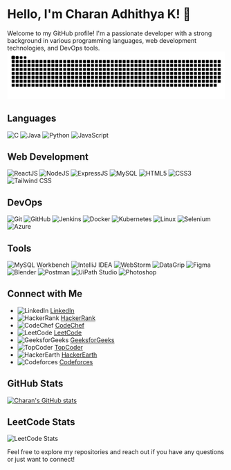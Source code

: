 # Hello, I'm Charan Adhithya K! 👋




Welcome to my GitHub profile! I'm a passionate developer with a strong background in various programming languages, web development technologies, and DevOps tools. 
<img src="https://raw.githubusercontent.com/00charan00/00charan00/output/snake.svg" alt="Snake animation" />
## Languages
![C](https://img.shields.io/badge/C-00599C?style=flat&logo=c&logoColor=white)
![Java](https://img.shields.io/badge/Java-007396?style=flat&logo=java&logoColor=white)
![Python](https://img.shields.io/badge/Python-3776AB?style=flat&logo=python&logoColor=white)
![JavaScript](https://img.shields.io/badge/JavaScript-F7DF1E?style=flat&logo=javascript&logoColor=black)

## Web Development
![ReactJS](https://img.shields.io/badge/ReactJS-61DAFB?style=flat&logo=react&logoColor=black)
![NodeJS](https://img.shields.io/badge/Node.js-339933?style=flat&logo=node.js&logoColor=white)
![ExpressJS](https://img.shields.io/badge/Express.js-000000?style=flat&logo=express&logoColor=white)
![MySQL](https://img.shields.io/badge/MySQL-00758F?style=flat&logo=mysql&logoColor=white)
![HTML5](https://img.shields.io/badge/HTML5-E34F26?style=flat&logo=html5&logoColor=white)
![CSS3](https://img.shields.io/badge/CSS3-1572B6?style=flat&logo=css3&logoColor=white)
![Tailwind CSS](https://img.shields.io/badge/Tailwind%20CSS-38B2AC?style=flat&logo=tailwind-css&logoColor=white)

## DevOps
![Git](https://img.shields.io/badge/Git-F05032?style=flat&logo=git&logoColor=white)
![GitHub](https://img.shields.io/badge/GitHub-181717?style=flat&logo=github&logoColor=white)
![Jenkins](https://img.shields.io/badge/Jenkins-D24939?style=flat&logo=jenkins&logoColor=white)
![Docker](https://img.shields.io/badge/Docker-2496ED?style=flat&logo=docker&logoColor=white)
![Kubernetes](https://img.shields.io/badge/Kubernetes-326CE5?style=flat&logo=kubernetes&logoColor=white)
![Linux](https://img.shields.io/badge/Linux-FCC624?style=flat&logo=linux&logoColor=black)
![Selenium](https://img.shields.io/badge/Selenium-43B02A?style=flat&logo=selenium&logoColor=white)
![Azure](https://img.shields.io/badge/Azure-0089D6?style=flat&logo=azure&logoColor=white)

## Tools
![MySQL Workbench](https://img.shields.io/badge/MySQL%20Workbench-4479A1?style=flat&logo=mysql&logoColor=white)
![IntelliJ IDEA](https://img.shields.io/badge/IntelliJ%20IDEA-000000?style=flat&logo=intellijidea&logoColor=white)
![WebStorm](https://img.shields.io/badge/WebStorm-000000?style=flat&logo=webstorm&logoColor=white)
![DataGrip](https://img.shields.io/badge/DataGrip-000000?style=flat&logo=datagrip&logoColor=white)
![Figma](https://img.shields.io/badge/Figma-F24E1E?style=flat&logo=figma&logoColor=white)
![Blender](https://img.shields.io/badge/Blender-F5792A?style=flat&logo=blender&logoColor=white)
![Postman](https://img.shields.io/badge/Postman-FF6C37?style=flat&logo=postman&logoColor=white)
![UiPath Studio](https://img.shields.io/badge/UiPath-6FDA44?style=flat&logo=uipath&logoColor=white)
![Photoshop](https://img.shields.io/badge/Photoshop-31A8FF?style=flat&logo=adobe-photoshop&logoColor=white)

## Connect with Me
- ![LinkedIn](https://img.shields.io/badge/LinkedIn-0A66C2?style=flat&logo=linkedin&logoColor=white) [LinkedIn](https://www.linkedin.com/in/charan-adhithya-k-a2564223a/)
- ![HackerRank](https://img.shields.io/badge/HackerRank-2EC866?style=flat&logo=hackerrank&logoColor=white) [HackerRank](https://www.hackerrank.com/00charan00)
- ![CodeChef](https://img.shields.io/badge/CodeChef-5B5B5B?style=flat&logo=codechef&logoColor=white) [CodeChef](https://www.codechef.com/users/charan3006)
- ![LeetCode](https://img.shields.io/badge/LeetCode-FC9C4B?style=flat&logo=leetcode&logoColor=white) [LeetCode](https://leetcode.com/Charan_Adhithya_K/)
- ![GeeksforGeeks](https://img.shields.io/badge/GeeksforGeeks-0F9D58?style=flat&logo=geeksforgeeks&logoColor=white) [GeeksforGeeks](https://auth.geeksforgeeks.org/user/00charan00)
- ![TopCoder](https://img.shields.io/badge/TopCoder-4B92DB?style=flat&logo=topcoder&logoColor=white) [TopCoder](https://platform.topcoder.com/profile/00charan00)
- ![HackerEarth](https://img.shields.io/badge/HackerEarth-FF6F00?style=flat&logo=hackerearth&logoColor=white) [HackerEarth](https://www.hackerearth.com/@poycharan)
- ![Codeforces](https://img.shields.io/badge/Codeforces-3A6B9D?style=flat&logo=codeforces&logoColor=white) [Codeforces](https://codeforces.com/profile/00charan00)

## GitHub Stats
[![Charan's GitHub stats](https://github-readme-stats.vercel.app/api?username=00charan00&theme=dark&show_icons=true&&hide=issues,contribs)](https://github-readme-stats.vercel.app/api?username=00charan00&theme=dark&show_icons=true&&hide=issues,contribs)

## LeetCode Stats
![LeetCode Stats](https://leetcard.jacoblin.cool/Charan_Adhithya_K?theme=dark&font=Mada)



Feel free to explore my repositories and reach out if you have any questions or just want to connect!
